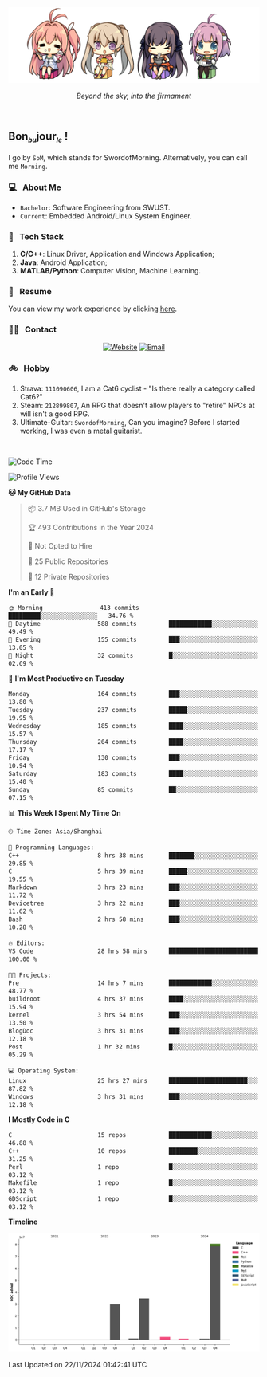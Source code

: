<img src="./pic/Aokana.png">
<p align="center"><em>Beyond the sky, into the firmament</em></p>

<br/>

## Bon<sub><em><font size=2>bu</font></em></sub>jour<sub><em><font size=2>le</font></em></sub> !

I go by `SoM`, which stands for SwordofMorning. Alternatively, you can call me `Morning`.

### 💻 &nbsp; About Me

- `Bachelor`: Software Engineering from SWUST.
- `Current`: Embedded Android/Linux System Engineer.

### 🔧 &nbsp; Tech Stack

1. **C/C++**: Linux Driver, Application and Windows Application;
2. **Java**: Android Application;
3. **MATLAB/Python**: Computer Vision, Machine Learning.

### 📝 &nbsp; Resume

You can view my work experience by clicking <a href="https://swordofmorning.com/index.php/contact/">here</a>.

### 🤝🏻 &nbsp; Contact

<p align="center">
<a href="https://swordofmorning.com/"><img alt="Website" src="https://img.shields.io/badge/Website-swordofmorning.com-blue?style=flat-square&logo=google-chrome"></a>
<a href="mailto:master@xiaojintao.email
"><img alt="Email" src="https://img.shields.io/badge/Email-master@xiaojintao.email-blue?style=flat-square&logo=gmail"></a>
</p>

### 🚲 &nbsp; Hobby

1. Strava: `111090606`, I am a Cat6 cyclist - "Is there really a category called Cat6?"
2. Steam: `212899807`, An RPG that doesn't allow players to "retire" NPCs at will isn't a good RPG.
3. Ultimate-Guitar: `SwordofMorning`, Can you imagine? Before I started working, I was even a metal guitarist.

<br/>

<!--START_SECTION:waka-->
![Code Time](http://img.shields.io/badge/Code%20Time-369%20hrs%206%20mins-blue)

![Profile Views](http://img.shields.io/badge/Profile%20Views-0-blue)

**🐱 My GitHub Data** 

> 📦 3.7 MB Used in GitHub's Storage 
 > 
> 🏆 493 Contributions in the Year 2024
 > 
> 🚫 Not Opted to Hire
 > 
> 📜 25 Public Repositories 
 > 
> 🔑 12 Private Repositories 
 > 
**I'm an Early 🐤** 

```text
🌞 Morning                413 commits         █████████░░░░░░░░░░░░░░░░   34.76 % 
🌆 Daytime                588 commits         ████████████░░░░░░░░░░░░░   49.49 % 
🌃 Evening                155 commits         ███░░░░░░░░░░░░░░░░░░░░░░   13.05 % 
🌙 Night                  32 commits          █░░░░░░░░░░░░░░░░░░░░░░░░   02.69 % 
```
📅 **I'm Most Productive on Tuesday** 

```text
Monday                   164 commits         ███░░░░░░░░░░░░░░░░░░░░░░   13.80 % 
Tuesday                  237 commits         █████░░░░░░░░░░░░░░░░░░░░   19.95 % 
Wednesday                185 commits         ████░░░░░░░░░░░░░░░░░░░░░   15.57 % 
Thursday                 204 commits         ████░░░░░░░░░░░░░░░░░░░░░   17.17 % 
Friday                   130 commits         ███░░░░░░░░░░░░░░░░░░░░░░   10.94 % 
Saturday                 183 commits         ████░░░░░░░░░░░░░░░░░░░░░   15.40 % 
Sunday                   85 commits          ██░░░░░░░░░░░░░░░░░░░░░░░   07.15 % 
```


📊 **This Week I Spent My Time On** 

```text
🕑︎ Time Zone: Asia/Shanghai

💬 Programming Languages: 
C++                      8 hrs 38 mins       ███████░░░░░░░░░░░░░░░░░░   29.85 % 
C                        5 hrs 39 mins       █████░░░░░░░░░░░░░░░░░░░░   19.55 % 
Markdown                 3 hrs 23 mins       ███░░░░░░░░░░░░░░░░░░░░░░   11.72 % 
Devicetree               3 hrs 22 mins       ███░░░░░░░░░░░░░░░░░░░░░░   11.62 % 
Bash                     2 hrs 58 mins       ███░░░░░░░░░░░░░░░░░░░░░░   10.28 % 

🔥 Editors: 
VS Code                  28 hrs 58 mins      █████████████████████████   100.00 % 

🐱‍💻 Projects: 
Pre                      14 hrs 7 mins       ████████████░░░░░░░░░░░░░   48.77 % 
buildroot                4 hrs 37 mins       ████░░░░░░░░░░░░░░░░░░░░░   15.94 % 
kernel                   3 hrs 54 mins       ███░░░░░░░░░░░░░░░░░░░░░░   13.50 % 
BlogDoc                  3 hrs 31 mins       ███░░░░░░░░░░░░░░░░░░░░░░   12.18 % 
Post                     1 hr 32 mins        █░░░░░░░░░░░░░░░░░░░░░░░░   05.29 % 

💻 Operating System: 
Linux                    25 hrs 27 mins      ██████████████████████░░░   87.82 % 
Windows                  3 hrs 31 mins       ███░░░░░░░░░░░░░░░░░░░░░░   12.18 % 
```

**I Mostly Code in C** 

```text
C                        15 repos            ████████████░░░░░░░░░░░░░   46.88 % 
C++                      10 repos            ████████░░░░░░░░░░░░░░░░░   31.25 % 
Perl                     1 repo              █░░░░░░░░░░░░░░░░░░░░░░░░   03.12 % 
Makefile                 1 repo              █░░░░░░░░░░░░░░░░░░░░░░░░   03.12 % 
GDScript                 1 repo              █░░░░░░░░░░░░░░░░░░░░░░░░   03.12 % 
```



**Timeline**

![Lines of Code chart](https://raw.githubusercontent.com/SwordofMorning/SwordofMorning/main/assets/bar_graph.png)


 Last Updated on 22/11/2024 01:42:41 UTC
<!--END_SECTION:waka-->
